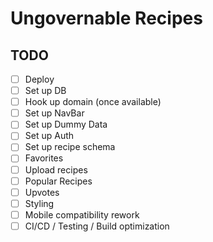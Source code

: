 # Ungovernable Recipes

## TODO

- [ ] Deploy
- [ ] Set up DB
- [ ] Hook up domain (once available) 
- [ ] Set up NavBar
- [ ] Set up Dummy Data
- [ ] Set up Auth
- [ ] Set up recipe schema
- [ ] Favorites
- [ ] Upload recipes
- [ ] Popular Recipes
- [ ] Upvotes
- [ ] Styling
- [ ] Mobile compatibility rework
- [ ] CI/CD / Testing / Build optimization
